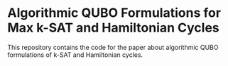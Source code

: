 # Algorithmic QUBO Formulations for Max k-SAT and Hamiltonian Cycles

This repository contains the code for the paper about algorithmic QUBO formulations of k-SAT and Hamiltonian cycles.
